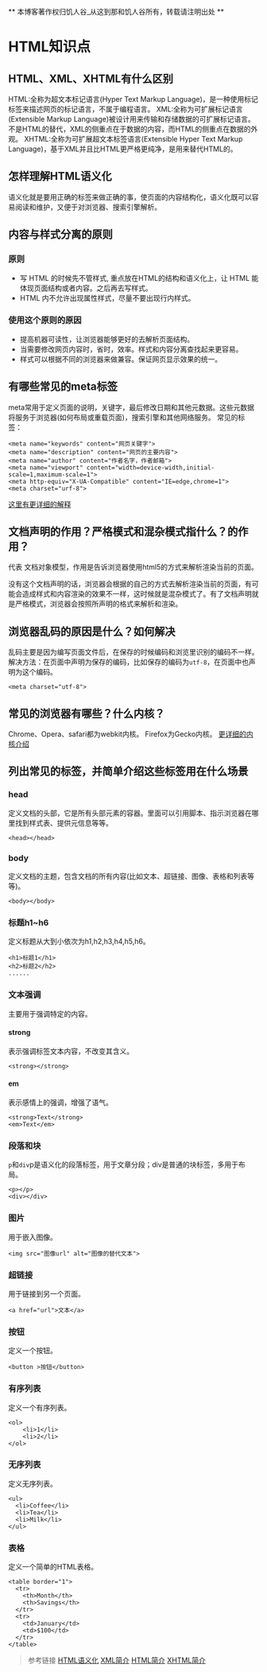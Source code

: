 ** 本博客著作权归饥人谷_从这到那和饥人谷所有，转载请注明出处 **

# HTML知识点

## HTML、XML、XHTML有什么区别

HTML:全称为超文本标记语言(Hyper Text Markup Language)，是一种使用标记标签来描述网页的标记语言，不属于编程语言。
XML:全称为可扩展标记语言(Extensible Markup Language)被设计用来传输和存储数据的可扩展标记语言。不是HTML的替代，XML的侧重点在于数据的内容，而HTML的侧重点在数据的外观。
XHTML:全称为可扩展超文本标签语言(Extensible Hyper Text Markup Language)，基于XML并且比HTML更严格更纯净，是用来替代HTML的。



## 怎样理解HTML语义化

语义化就是要用正确的标签来做正确的事，使页面的内容结构化，语义化既可以容易阅读和维护，又便于对浏览器、搜索引擎解析。

## 内容与样式分离的原则
### 原则
- 写 HTML 的时候先不管样式, 重点放在HTML的结构和语义化上，让 HTML 能体现页面结构或者内容。之后再去写样式。
- HTML 内不允许出现属性样式，尽量不要出现行内样式。
### 使用这个原则的原因
- 提高机器可读性，让浏览器能够更好的去解析页面结构。
- 当需要修改网页内容时，省时，效率。样式和内容分离查找起来更容易。
- 样式可以根据不同的浏览器来做兼容。保证网页显示效果的统一。

## 有哪些常见的meta标签

meta常用于定义页面的说明，关键字，最后修改日期和其他元数据。这些元数据将服务于浏览器(如何布局或重载页面)，搜索引擎和其他网络服务。
常见的标签：
```
<meta name="keywords" content="网页关键字">
<meta name="description" content="网页的主要内容">
<meta name="author" content="作者名字，作者邮箱">
<meta name="viewport" content="width=device-width,initial-scale=1,maximum-scale=1">
<meta http-equiv="X-UA-Compatible" content="IE=edge,chrome=1">
<meta charset="urf-8">
```
[这里有更详细的解释](https://segmentfault.com/a/1190000004279791)


## 文档声明的作用？严格模式和混杂模式指什么？<!doctype html>的作用？

<!doctype html>代表 文档对象模型，作用是告诉浏览器使用html5的方式来解析渲染当前的页面。
没有这个文档声明的话，浏览器会根据的自己的方式去解析渲染当前的页面，有可能会造成样式和内容渲染的效果不一样，这时候就是混杂模式了。有了文档声明就是严格模式，浏览器会按照所声明的格式来解析和渲染。

## 浏览器乱码的原因是什么？如何解决

乱码主要是因为编写页面文件后，在保存的时候编码和浏览里识别的编码不一样。
解决方法：在页面中声明为保存的编码，比如保存的编码为`utf-8`，在页面中也声明为这个编码。
```
<meta charset="utf-8">
```

## 常见的浏览器有哪些？什么内核？

Chrome、Opera、safari都为webkit内核。
Firefox为Gecko内核。
[更详细的内核介绍](http://web.jobbole.com/84826/)

## 列出常见的标签，并简单介绍这些标签用在什么场景

### head
定义文档的头部，它是所有头部元素的容器。里面可以引用脚本、指示浏览器在哪里找到样式表、提供元信息等等。
```
<head></head>
```
### body
定义文档的主题，包含文档的所有内容(比如文本、超链接、图像、表格和列表等等)。
```
<body></body>
```
### 标题h1~h6
定义标题从大到小依次为h1,h2,h3,h4,h5,h6。
```
<h1>标题1</h1>
<h2>标题2</h2>
......
```
### 文本强调
主要用于强调特定的内容。
#### strong
表示强调标签文本内容，不改变其含义。
```
<strong></strong>
```
#### em
表示感情上的强调，增强了语气。
```
<strong>Text</strong>
<em>Text</em>
```
### 段落和块
`p`和`div`p是语义化的段落标签，用于文章分段；div是普通的块标签，多用于布局。
```
<p></p>
<div></div>
```

### 图片
用于嵌入图像。
```
<img src="图像url" alt="图像的替代文本">
```
### 超链接
用于链接到另一个页面。
```
<a href="url">文本</a>
```
### 按钮
定义一个按钮。
```
<button >按钮</button>
```

### 有序列表
定义一个有序列表。
```
<ol>
    <li>1</li>
    <li>2</li>
</ol>
```
### 无序列表
定义无序列表。
```
<ul>
  <li>Coffee</li>
  <li>Tea</li>
  <li>Milk</li>
</ul>
```

### 表格
定义一个简单的HTML表格。
```
<table border="1">
  <tr>
    <th>Month</th>
    <th>Savings</th>
  </tr>
  <tr>
    <td>January</td>
    <td>$100</td>
  </tr>
</table>
```

>参考链接
>[HTML语义化](https://leohxj.gitbooks.io/front-end-database/html-and-css-basic/semantic-html.html)
>[XML简介](http://w3school.com.cn/xml/xml_intro.asp)
>[HTML简介](http://w3school.com.cn/html/html_intro.asp)
>[XHTML简介](http://w3school.com.cn/xhtml/xhtml_intro.asp)



